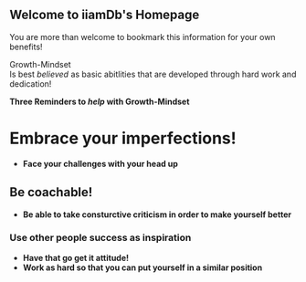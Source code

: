 ## Welcome to iiamDb's Homepage
You are more than welcome to bookmark this information for your own benefits!

Growth-Mindset<br>
Is best <em>believed</em> as basic abitlities that are developed through hard work and dedication!

<strong>Three Reminders to <em>help</em> with Growth-Mindset</strong>

# Embrace your imperfections!
<ul>
  <li> <strong>Face your challenges with your head up</strong></li>
</ul>

## <strong>Be coachable!</storng>
<ul>
  <li> Be able to take consturctive criticism in order to make yourself better</li>
</ul>

### <strong>Use other people success as inspiration</strong>
<ul>
  <li>Have that go get it attitude!</li>
  <li> Work as hard so that you can put yourself in a similar position</li>
</ul>

